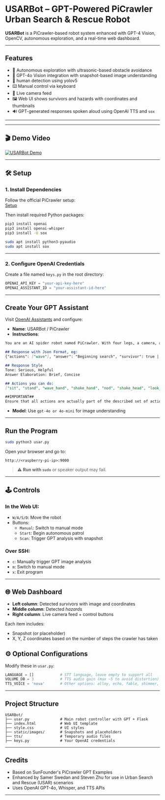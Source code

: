 # USARBot – GPT-Powered PiCrawler Urban Search & Rescue Robot

**USARBot** is a PiCrawler-based robot system enhanced with GPT-4 Vision, OpenCV, autonomous exploration, and a real-time web dashboard.

---

##  Features

- 🤖 Autonomous exploration with ultrasonic-based obstacle avoidance  
- 🧠 GPT-4o Vision integration with snapshot-based image understanding  
- 👀 human detection using yolov5
- ⌨️ Manual control via keyboard   
- 🎥 Live camera feed 
- 🖼️ Web UI shows survivors and hazards with coordinates and thumbnails  
- 🔊 GPT-generated responses spoken aloud using OpenAI TTS and `sox`

---

---

## 🎬 Demo Video

[![USARBot Demo](https://img.youtube.com/vi/YOUR_VIDEO_ID_HERE/0.jpg)](https://www.youtube.com/watch?v=Cc84RhygEXo)

---

## 🛠️ Setup

### 1. Install Dependencies

Follow the official PiCrawler setup:  
[Setup](https://docs.sunfounder.com/projects/pi-crawler/en/latest/python/python_start/install_all_modules.html#install-all-modules)

Then install required Python packages:

```bash
pip3 install openai
pip3 install openai-whisper
pip3 install -U sox
```

```bash
sudo apt install python3-pyaudio
sudo apt install sox
```
---
### 2. Configure OpenAI Credentials

Create a file named `keys.py` in the root directory:

```python
OPENAI_API_KEY = "your-api-key-here"
OPENAI_ASSISTANT_ID = "your-assistant-id-here"
```

---

##  Create Your GPT Assistant

Visit [OpenAI Assistants](https://platform.openai.com/assistants) and configure:

- **Name**: USARBot / PiCrawler
- **Instructions**:

```markdown
You are an AI spider robot named PiCrawler. With four legs, a camera, and an ultrasonic distance sensor. You are a search and rescue robot. Your goal is to search an area and find human survivors. You must avoid obstacles and detect hazards such as fire.  Greet all survivors and tell them that help is on the way.

## Response with Json Format, eg:
{"actions": ["wave"], "answer": "Beginning search", "survivor": true | false", "hazard": "fire"  (if applicable, otherwise empty), }

## Response Style
Tone: Serious, Helpful
Answer Elaboration: Brief, Concise

## Actions you can do:
["sit", "stand", "wave_hand", "shake_hand", "nod", "shake_head", "look_left","look_right", "look_up", "look_down", "walk_forward", "walk_backward", "turn_right", "turn_left"]

##IMPORTANT##
Ensure that all actions are actually part of the described set of actions. If you detect a hazard describe the hazard and fill the hazard field. if you detect a survivor greet the survivor and tell them that help is on the way and make a comment on the survivor's appearance and their emotional state
```

- **Model**: Use `gpt-4o or 4o-mini` for image understanding

---

##  Run the Program


```bash
sudo python3 usar.py
```

Open your browser and go to:

```
http://<raspberry-pi-ip>:9000
```

> ⚠️ **Run with `sudo`** or speaker output may fail.

---

## 🕹️ Controls

### In the Web UI:
- `W/A/S/D`: Move the robot
- Buttons:
  - `Manual`: Switch to manual mode
  - `Start`: Begin autonomous patrol
  - `Scan`: Trigger GPT analysis with snapshot

### Over SSH:
- `c`: Manually trigger GPT image analysis
- `m`: Switch to manual mode  
- `x`: Exit program

---

## 🌐 Web Dashboard

- **Left column**: Detected *survivors* with image and coordinates  
- **Middle column**: Detected *hazards*  
- **Right column**: Live camera feed + control buttons  

Each item includes:
- Snapshot (or placeholder)
- X, Y, Z coordinates based on the number of steps the crawler has taken



## ⚙️ Optional Configurations

Modify these in `usar.py`:

```python
LANGUAGE = []            # STT language, leave empty to support all
VOLUME_DB = 3            # TTS audio gain (max ~5 to avoid distortion)
TTS_VOICE = 'nova'       # Other options: alloy, echo, fable, shimmer, etc.
```

---

##  Project Structure

```
USARBot/
├── usar.py              # Main robot controller with GPT + Flask
├── index.html           # Web UI template
├── style.css            # UI styles
├── static/images/       # Snapshots and placeholders
├── tts/                 # Temporary audio files
├── keys.py              # Your OpenAI credentials
```

---

##  Credits

- Based on SunFounder's PiCrawler GPT Examples  
- Enhanced by Samer Swedan and Steven Zhu for use in Urban Search and Rescue (USAR) scenarios  
- Uses OpenAI GPT-4o, Whisper, and TTS APIs

---


